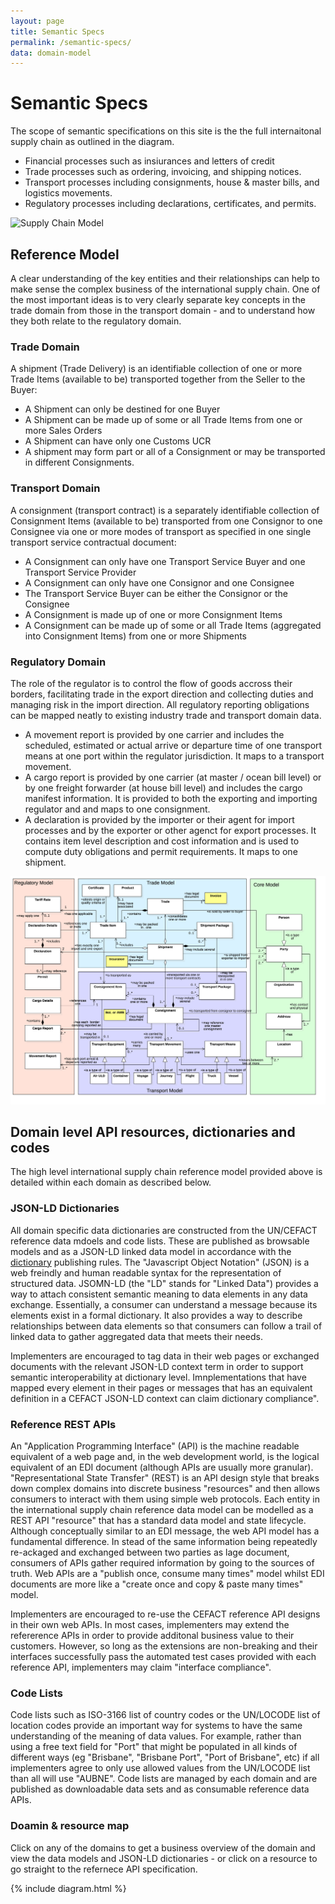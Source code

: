```yaml
---
layout: page
title: Semantic Specs
permalink: /semantic-specs/
data: domain-model
---
```

# Semantic Specs

The scope of semantic specifications on this site is the the full internaitonal supply chain as outlined in the diagram.

* Financial processes such as insiurances and letters of credit
* Trade processes such as ordering, invoicing, and shipping notices.
* Transport processes including consignments, house & master bills, and logistics movements.
* Regulatory processes including declarations, certificates, and permits.

![Supply Chain Model](../images/supply-chain.png)

## Reference Model

A clear understanding of the key entities and their relationships can help to make sense the complex business of the international supply chain.  One of the most important ideas is to very clearly separate key concepts in the trade domain from those in the transport domain - and to understand how they both relate to the regulatory domain.

### Trade Domain

A shipment (Trade Delivery) is an identifiable collection of one or more Trade Items (available to be) transported together from the Seller to the Buyer:

* A Shipment can only be destined for one Buyer
* A Shipment can be made up of some or all Trade Items from one or more Sales Orders
* A Shipment can have only one Customs UCR
* A shipment may form part or all of a Consignment or may be transported in different Consignments.

### Transport Domain

A consignment (transport contract) is a separately identifiable collection of Consignment Items (available to be) transported from one Consignor to one Consignee via one or more modes of transport as specified in one single transport service contractual document:

* A Consignment can only have one Transport Service Buyer and one Transport Service Provider
* A Consignment can only have one Consignor and one Consignee
* The Transport Service Buyer can be either the Consignor or the Consignee
* A Consignment is made up of one or more Consignment Items
* A Consignment can be made up of some or all Trade Items (aggregated into Consignment Items) from one or more Shipments

### Regulatory Domain

The role of the regulator is to control the flow of goods accross their borders, facilitating trade in the export direction and collecting duties and managing risk in the import direction. All regulatory reporting obligations can be mapped neatly to existing industry trade and transport domain data.

* A movement report is provided by one carrier and includes the scheduled, estimated or actual arrive or departure time of one transport means at one port within the regulator jurisdiction. It maps to a transport movement.
* A cargo report is provided by one carrier (at master / ocean bill level) or by one freight forwarder (at house bill level) and includes the cargo manifest information.  It is provided to both the exporting and importing regulator and and maps to one consignment.
* A declaration is provided by the importer or their agent for import processes and by the exporter or other agenct for export processes. It contains item level description and cost information and is used to compute duty obligations and permit requirements. It maps to one shipment.

![Domain Model](../images/domain-model.png)

## Domain level API resources, dictionaries and codes

The high level international supply chain reference model provided above is detailed within each domain as described below.

### JSON-LD Dictionaries

All domain specific data dictionaries are constructed from the UN/CEFACT reference data mdoels and code lists. These are published as browsable models and as a JSON-LD linked data model in accordance with the [dictionary](https://edi3.org/dictionary/) publishing rules. The "Javascript Object Notation" (JSON) is a web freindly and human readable syntax for the representation of structured data.  JSOMN-LD (the "LD" stands for "Linked Data") provides a way to attach consistent semantic meaning to data elements in any data exchange. Essentially, a consumer can understand a message because its elements exist in a formal dictionary. It also provides a way to describe relationships between data elements so that consumers can follow a trail of linked data to gather aggregated data that meets their needs. 

Implementers are encouraged to tag data in their web pages or exchanged documents with the relevant JSON-LD context term in order to support semantic interoperability at dictionary level. Imnplementations that have mapped every element in their pages or messages that has an equivalent definition in a CEFACT JSON-LD context can claim dictionary compliance".

### Reference REST APIs

An "Application Programming Interface" (API) is the machine readable equivalent of a web page and, in the web development world, is the logical equivalent of an EDI document (although APIs are usually more granular). "Representational State Transfer" (REST) is an API design style that breaks down complex domains into discrete business "resources" and then allows consumers to interact with them using simple web protocols. Each entity in the international supply chain reference data model can be modelled as a REST API "resource" that has a standard data model and state lifecycle. Although conceptually similar to an EDI message, the web API model has a fundamental difference. In stead of the same information being repeatedly re-ackaged and exchanged between two parties as lage document, consumers of APIs gather required information by going to the sources of truth. Web APIs are a "publish once, consume many times" model whilst EDI documents are more like a "create once and copy & paste many times" model.

Implementers are encouraged to re-use the CEFACT reference API designs in their own web APIs. In most cases, implementers may extend the refererence APIs in order to provide additonal business value to their customers. However, so long as the extensions are non-breaking and their interfaces successfully pass the automated test cases provided with each reference API, implementers may claim "interface compliance".

### Code Lists

Code lists such as ISO-3166 list of country codes or the UN/LOCODE list of location codes provide an important way for systems to have the same understanding of the meaning of data values. For example, rather than using a free text field for "Port" that might be populated in all kinds of different ways (eg "Brisbane", "Brisbane Port", "Port of Brisbane", etc) if all implementers agree to only use allowed values from the UN/LOCODE list than all will use "AUBNE". Code lists are managed by each domain and are published as downloadable data sets and as consumable reference data APIs.

### Doamin & resource map

Click on any of the domains to get a business overview of the domain and view the data models and JSON-LD dictionaries - or click on a resource to go straight to the refernece API specification.

{% include diagram.html %}

